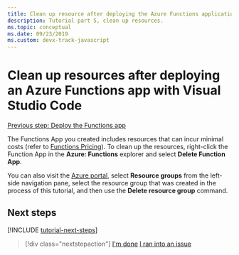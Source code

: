 ```yaml
---
title: Clean up resource after deploying the Azure Functions application to azure
description: Tutorial part 5, clean up resources.
ms.topic: conceptual
ms.date: 09/23/2019
ms.custom: devx-track-javascript
---
```


# Clean up resources after deploying an Azure Functions app with Visual Studio Code

[Previous step: Deploy the Functions app](tutorial-vscode-serverless-node-04.md)

The Functions App you created includes resources that can incur minimal costs (refer to [Functions Pricing](https://azure.microsoft.com/pricing/details/functions/)). To clean up the resources, right-click the Function App in the **Azure: Functions** explorer and select **Delete Function App**.

You can also visit the [Azure portal](https://portal.azure.com), select **Resource groups** from the left-side navigation pane, select the resource group that was created in the process of this tutorial, and then use the **Delete resource group** command.

## Next steps

[!INCLUDE [tutorial-next-steps](includes/tutorial-next-steps.md)]

> [!div class="nextstepaction"]
> [I'm done](node-howto-write-serverless-code.md) [I ran into an issue](https://www.research.net/r/PWZWZ52?tutorial=node-deployment-azurefunctions&step=clean-up-resources)
